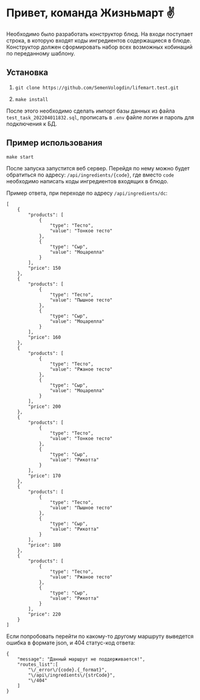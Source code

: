# Привет, команда Жизньмарт ✌

Необходимо было разработать конструктор блюд. 
На входи поступает строка, в которую входят коды ингредиентов содержащиеся в блюде.
Конструктор должен сформировать набор всех возможных кобинаций по переданному шаблону.

## Установка

1. `git clone https://github.com/SemenVologdin/lifemart.test.git`

2. `make install`

После этого необходимо сделать импорт базы данных из файла `test_task_202204011832.sql`,  прописать в `.env` файле логин и пароль для подключения к БД.

## Пример использования 

`make start`

После запуска запустится веб сервер. 
Перейдя по нему можно будет обратиться по адресу: `/api/ingredients/{code}`, 
где вместо `code` необходимо написать коды ингредиентов входящих в блюдо.

Пример ответа, при переходе по адресу `/api/ingredients/dc`:
```
[
    {
        "products": [
            {
                "type": "Тесто",
                "value": "Тонкое тесто"
            },
            {
                "type": "Сыр",
                "value": "Моцарелла"
            }
        ],
        "price": 150
    },
    {
        "products": [
            {
                "type": "Тесто",
                "value": "Пышное тесто"
            },
            {
                "type": "Сыр",
                "value": "Моцарелла"
            }
        ],
        "price": 160
    },
    {
        "products": [
            {
                "type": "Тесто",
                "value": "Ржаное тесто"
            },
            {
                "type": "Сыр",
                "value": "Моцарелла"
            }
        ],
        "price": 200
    },
    {
        "products": [
            {
                "type": "Тесто",
                "value": "Тонкое тесто"
            },
            {
                "type": "Сыр",
                "value": "Рикотта"
            }
        ],
        "price": 170
    },
    {
        "products": [
            {
                "type": "Тесто",
                "value": "Пышное тесто"
            },
            {
                "type": "Сыр",
                "value": "Рикотта"
            }
        ],
        "price": 180
    },
    {
        "products": [
            {
                "type": "Тесто",
                "value": "Ржаное тесто"
            },
            {
                "type": "Сыр",
                "value": "Рикотта"
            }
        ],
        "price": 220
    }
]
```

Если попробовать перейти по какому-то другому маршруту выведется ошибка в формате json, и 404 статус-код ответа: 
```
{
    "message": "Данный маршрут не поддерживается!",
    "routes_list":[
        "\/_error\/{code}.{_format}",
        "\/api\/ingredients\/{strCode}",
        "\/404"
    ]
}
```
